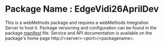 # Package Name : EdgeVidi26AprilDev
This is a webMethods package and requires a webMethods Integration Server to host it. Package versioning and configuration can be found in the package [manifest](./EdgeVidi26AprilDev/manifest.v3) file. Service and API documentation is available on the package's home page http://&lt;server&gt;:&lt;port&gt;/&lt;packagename>.